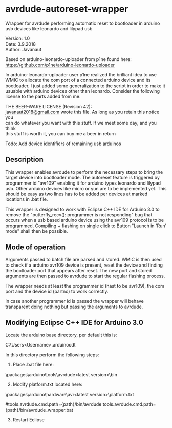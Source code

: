 # avrdude-autoreset-wrapper
Wrapper for avrdude performing automatic reset to bootloader
in arduino usb devices like leonardo and lilypad usb

Version: 1.0<br/>
Date: 3.9.2018<br/>
Author: Javanaut<br/>

Based on arduino-leonardo-uploader from p1ne found here:
https://github.com/p1ne/arduino-leonardo-uploader

In arduino-leonardo-uploader user p1ne realized the brilliant idea to use WMIC
to allocate the com port of a connected arduino device and its bootloader.
I just added some generalization to the script in order to make it usuable
with arduino devices other than leonardo. Consider the following license to
the parts added from me:

THE BEER-WARE LICENSE (Revision 42):<br/>
<javanaut2018@gmail.com> wrote this file. As long as you retain this notice you<br/>
can do whatever you want with this stuff. If we meet some day, and you think<br/>
this stuff is worth it, you can buy me a beer in return<br/>

Todo:
Add device identifiers of remaining usb arduinos

Description
-----------

This wrapper enables avrdude to perform the necessary steps to bring the target
device into bootloader mode. The autoreset feature is triggered by programmer
id "avr109" enabling it for arduino types leonardo and lilypad usb. Other arduino
devices like micro or yun are to be implemented yet. This should be easy as two
lines has to be added per devices at marked locations in .bat file.

This wrapper is designed to work with Eclipse C++ IDE for Arduino 3.0 to remove the
"butterfly_recv(): programmer is not responding" bug that occurs when a usb based
arduino device using the avr109 protocol is to be programmed. Compiling + flashing on
single click to Button "Launch in 'Run' mode" shall then be possible.

Mode of operation
-----------------

Arguments passed to batch file are parsed and stored. WMIC is then used to
check if a arduino avr109 device is present, reset the device and finding the 
bootloader port that appears after reset. The new port and stored arguments
are then passed to avrdude to start the regular flashing process.

The wrapper needs at least the programmer id (hast to be avr109), the com port
and the device id (partno) to work correctly.

In case another programmer id is passed the wrapper will behave transparent doing 
nothing but passing the arguments to avrdude.

Modifying Eclipse C++ IDE for Arduino 3.0
-----------------------------------------

Locate the arduino base directory, per default this is:

C:\Users\<Username>\.arduinocdt

In this directory perform the following steps:

1. Place .bat file here:

\packages\arduino\tools\avrdude\<latest version>\bin

2. Modify platform.txt located here:

\packages\arduino\hardware\avr\<latest version>\platform.txt

#tools.avrdude.cmd.path={path}/bin/avrdude
tools.avrdude.cmd.path={path}/bin/avrdude_wrapper.bat

3. Restart Eclipse
